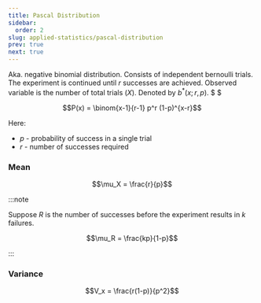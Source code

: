 ```yaml
---
title: Pascal Distribution
sidebar:
  order: 2
slug: applied-statistics/pascal-distribution
prev: true
next: true
---
```


Aka. negative binomial distribution. Consists of independent bernoulli trials. The experiment is continued until $r$ successes are achieved. Observed variable is the number of total trials ($X$). Denoted by $b^*(x;r,p)$. $ $

```math
P(x) = \binom{x-1}{r-1} p^r (1-p)^{x-r}
```

Here:
- $p$ - probability of success in a single trial
- $r$ - number of successes required

### Mean

```math
\mu_X = \frac{r}{p}
```

:::note

Suppose $R$ is the number of successes before the experiment results in $k$ failures.
```math
\mu_R = \frac{kp}{1-p}
```

:::

### Variance

```math
V_x = \frac{r(1-p)}{p^2}
```
